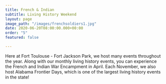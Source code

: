 ```yaml
---
title: French & Indian
subtitle: Living History Weekend
layout: page
image_path: "/images/frenchsoldiers1.jpg"
date: 2020-06-20T08:00:00.000+00:00
order: "5"
featured: false

---
```

Here at Fort Toulouse - Fort Jackson Park, we host many events throughout the year. Along with our monthly living history events, you can experience the French and Indian War Encampment in April. Each November, we also host Alabama Frontier Days, which is one of the largest living history events in the state!